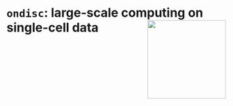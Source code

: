 
<!-- README.md is generated from README.Rmd. Please edit that file -->

# `ondisc`: large-scale computing on single-cell data <img src="man/figures/hex_alt.png" align="right" alt="" width="180" />

